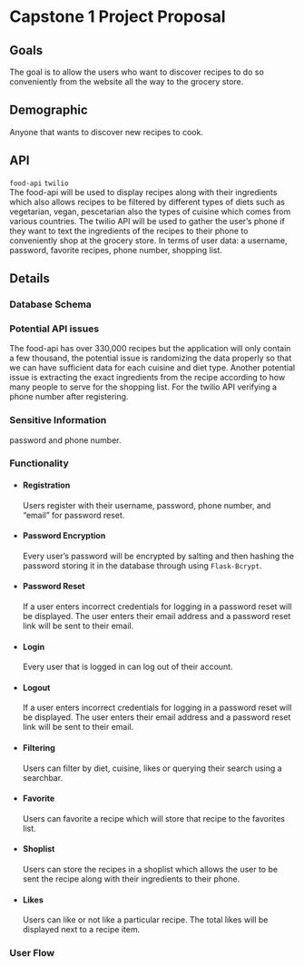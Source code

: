 # **Capstone 1 Project Proposal**

## Goals

The goal is to allow the users who want to discover recipes to do
so conveniently from the website all the way to the grocery store.  

## Demographic  
Anyone that wants to discover new recipes to cook.

## API
`food-api`  `twilio`  
The food-api will be used to display recipes along with their ingredients 
which also allows recipes to be filtered by different types of diets such
as vegetarian, vegan, pescetarian also the types of cuisine which comes from
various countries. The twilio API will be used to gather the user’s phone if
they want to text the ingredients of the recipes to their phone to conveniently
shop at the grocery store. In terms of user data: a username, password, 
favorite recipes, phone number, shopping list.

## Details  

### Database Schema  

### Potential API issues
The food-api has over 330,000 recipes but the application will only contain 
a few thousand, the potential issue is randomizing the data properly so that 
we can have sufficient data for each cuisine and diet type. Another potential 
issue is extracting the exact ingredients from the recipe according to how many 
people to serve for the shopping list. For the twilio API verifying a phone number 
after registering.

### Sensitive Information
password and phone number.

### Functionality

- #### Registration
  Users register with their username, password, phone number, and “email” for 
password reset.  

- #### Password Encryption
  Every user’s password will be encrypted by salting and then hashing the 
password storing it in the database through using `Flask-Bcrypt`.

- #### Password Reset
  If a user enters incorrect credentials for logging in a password reset
will be displayed. The user enters their email address and a password
reset link will be sent to their email.

- #### Login
  Every user that is logged in can log out of their account.

- #### Logout
  If a user enters incorrect credentials for logging in a password reset 
will be displayed. The user enters their email address and a password 
reset link will be sent to their email.

- #### Filtering
  Users can filter by diet, cuisine, likes or querying their search using a searchbar.

- #### Favorite
  Users can favorite a recipe which will store that recipe to the favorites list.

- #### Shoplist
  Users can store the recipes in a shoplist which allows the user to be sent the
recipe along with their ingredients to their phone.

- #### Likes
  Users can like or not like a particular recipe. The total likes will be displayed
next to a recipe item.

### User Flow  


